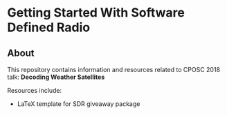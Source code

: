 # Getting Started With Software Defined Radio

## About

This repository contains information and resources related to
CPOSC 2018 talk: **Decoding Weather Satellites**

Resources include:
- LaTeX template for SDR giveaway package

